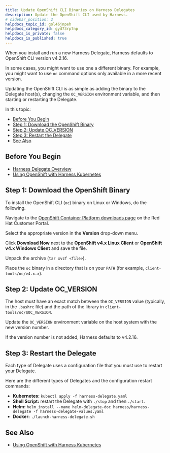 ```yaml
---
title: Update OpenShift CLI Binaries on Harness Delegates
description: Update the OpenShift CLI used by Harness.
# sidebar_position: 2
helpdocs_topic_id: gol46jnpeh
helpdocs_category_id: gyd73rp7np
helpdocs_is_private: false
helpdocs_is_published: true
---
```


When you install and run a new Harness Delegate, Harness defaults to OpenShift CLI version v4.2.16.

In some cases, you might want to use one a different binary. For example, you might want to use `oc` command options only available in a more recent version. 

Updating the OpenShift CLI is as simple as adding the binary to the Delegate host(s), changing the `OC_VERSION` environment variable, and then starting or restarting the Delegate.

In this topic:

* [Before You Begin](#before-you-begin)
* [Step 1: Download the OpenShift Binary](#step-1-download-the-openshift-binary)
* [Step 2: Update OC\_VERSION](#step-2-update-oc-version)
* [Step 3: Restart the Delegate](#step-3-restart-the-delegate)
* [See Also](#see-also)

## Before You Begin

* [Harness Delegate Overview](delegate-installation.md)
* [Using OpenShift with Harness Kubernetes](../../../continuous-delivery/kubernetes-deployments/using-open-shift-with-harness-kubernetes.md)

## Step 1: Download the OpenShift Binary

To install the OpenShift CLI (`oc`) binary on Linux or Windows, do the following.

Navigate to the [OpenShift Container Platform downloads page](https://access.redhat.com/downloads/content/290) on the Red Hat Customer Portal.

Select the appropriate version in the **Version** drop-down menu.

Click **Download Now** next to the **OpenShift v4.x Linux Client** or **OpenShift v4.x Windows Client** and save the file.

Unpack the archive (`tar xvzf <file>`).

Place the `oc` binary in a directory that is on your `PATH` (for example, `client-tools/oc/v4.x.x`).

## Step 2: Update OC\_VERSION

The host must have an exact match between the `OC_VERSION` value (typically, in the `.bashrc` file) and the path of the library in `client-tools/oc/$OC_VERSION`.

Update the `OC_VERSION` environment variable on the host system with the new version number.

If the version number is not added, Harness defaults to v4.2.16.

## Step 3: Restart the Delegate

Each type of Delegate uses a configuration file that you must use to restart your Delegate.

Here are the different types of Delegates and the configuration restart commands:

* **Kubernetes:** `kubectl apply -f harness-delegate.yaml`
* **Shell Script:** restart the Delegate with `./stop` and then `./start`.
* **Helm:** `helm install --name helm-delegate-doc harness/harness-delegate -f harness-delegate-values.yaml`
* **Docker:** `./launch-harness-delegate.sh`

## See Also

* [Using OpenShift with Harness Kubernetes](../../../continuous-delivery/kubernetes-deployments/using-open-shift-with-harness-kubernetes.md)

